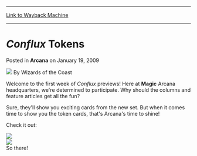 
---
[Link to Wayback Machine](https://web.archive.org/web/20210429030037/https://magic.wizards.com/en/articles/archive/arcana/conflux-tokens-2009-01-19)

[_metadata_:author]:- "Wizards of the Coast"
[_metadata_:description]:- "Welcome to the first week of Conflux previews! Here at Magic Arcana headquarters, we're determined to participate. Why should the columns and feature articles get all the fun?Sure, they'll show you exciting cards from the new set. But when it comes time to show you the token cards, that's Arcana's time to shine!Check it out:So there!"
[_metadata_:generator]:- "Drupal 7 (http://drupal.org)"
[_metadata_:node]:- "646861"
[_metadata_:publish_date]:- "2009-01-19"
[_metadata_:source]:- "div-main-content"
[_metadata_:title]:- "Conflux Tokens"
[_metadata_:wayback_capture_timestamp]:- "2021-04-29 03:00:37"
[_metadata_:wayback_raw_url]:- "https://web.archive.org/web/20210429030037id_/https://magic.wizards.com/en/articles/archive/arcana/conflux-tokens-2009-01-19"
[_metadata_:wayback_url]:- "https://magic.wizards.com/en/articles/archive/arcana/conflux-tokens-2009-01-19"
---


*Conflux* Tokens
================



 Posted in **Arcana**
 on January 19, 2009 






![](https://media.magic.wizards.com/styles/auth_small/public/images/person/wizards_author.jpg)
By Wizards of the Coast











Welcome to the first week of *Conflux* previews! Here at **Magic** Arcana headquarters, we're determined to participate. Why should the columns and feature articles get all the fun?

Sure, they'll show you exciting cards from the new set. But when it comes time to show you the token cards, that's Arcana's time to shine!

Check it out:

![](https://media.magic.wizards.com/image_legacy_migration/mtg/images/daily/arcana/106_token1.jpg)  
![](https://media.magic.wizards.com/image_legacy_migration/mtg/images/daily/arcana/106_token2.jpg)  
So there!







